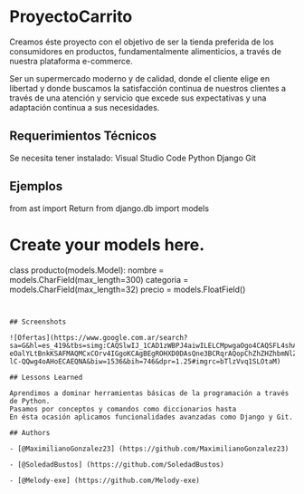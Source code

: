# ProyectoCarrito

Creamos éste proyecto con el objetivo de ser la tienda preferida de los consumidores en productos, fundamentalmente alimenticios, a través de nuestra plataforma e-commerce.

Ser un supermercado moderno y de calidad, donde el cliente elige en libertad y donde buscamos la satisfacción continua de nuestros clientes a través de una atención y servicio que excede sus expectativas y una adaptación continua a sus necesidades.

## Requerimientos Técnicos

Se necesita tener instalado:
Visual Studio Code
Python
Django
Git

## Ejemplos

from ast import Return
from django.db import models

# Create your models here.

class producto(models.Model):
    nombre = models.CharField(max_length=300)
    categoria = models.CharField(max_length=32)
    precio = models.FloatField()
```


## Screenshots

![Ofertas](https://www.google.com.ar/search?sa=G&hl=es_419&tbs=simg:CAQSlwIJ_1CAD1zWBPJ4aiwILELCMpwgaOgo4CAQSFL4shA_1QPaAczBbPE6ES8AbVPYkNGhp5TwyCSCP9HaItVXpIXMeAj-eOalYLtBnkKSAFMAQMCxCOrv4IGgoKCAgBEgROHXD0DAsQne3BCRqrAQopChZhZHZhbmNlZCBtZWF0IHJlY292ZXJ52qWI9gMLCgkvbS8wMjg3d24KIgoPc2FsdC1jdXJlZCBtZWF02qWI9gMLCgkvbS8wNDdrYm0KHQoKYW5pbWFsIGZhdNqliPYDCwoJL20vMDE5dDZkCh4KC2Zyb3plbiBmb29k2qWI9gMLCgkvbS8wMXh4dG0KGwoIcmVkIG1lYXTapYj2AwsKCS9tLzA1djFxNww&sxsrf=ALiCzsZhtZNVLQgkwgLJVMyieiL2EPB9JQ:1657842505272&q=prote%C3%ADnas+del+estroma+de+la+carne&tbm=isch&ved=2ahUKEwiG0vrMyPn4AhUGupUCHe-lC-QQwg4oAHoECAEQNA&biw=1536&bih=746&dpr=1.25#imgrc=bTlzVvq1SLOtaM)
 
## Lessons Learned

Aprendimos a dominar herramientas básicas de la programación a través de Python. 
Pasamos por conceptos y comandos como diccionarios hasta 
En ésta ocasión aplicamos funcionalidades avanzadas como Django y Git. 

## Authors

- [@MaximilianoGonzalez23] (https://github.com/MaximilianoGonzalez23)

- [@SoledadBustos] (https://github.com/SoledadBustos)

- [@Melody-exe] (https://github.com/Melody-exe)


